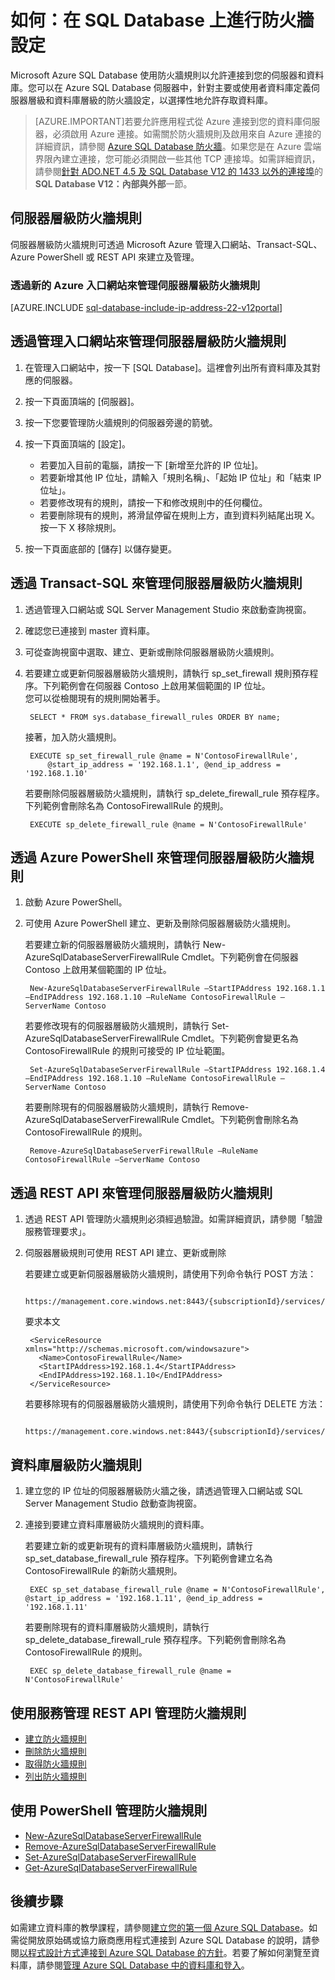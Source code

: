 <properties
	pageTitle="作法：進行防火牆設定 | Microsoft Azure"
	description="了解如何設定存取 Azure SQL Database 之 IP 位址的防火牆。"
	services="sql-database"
	documentationCenter=""
	authors="BYHAM"
	manager="jeffreyg"
	editor=""/>


<tags
	ms.service="sql-database"
	ms.workload="data-management"
	ms.tgt_pltfrm="na"
	ms.devlang="dotnet"
	ms.topic="article" 
	ms.date="09/04/2015"
	ms.author="rickbyh"/>


# 如何：在 SQL Database 上進行防火牆設定


Microsoft Azure SQL Database 使用防火牆規則以允許連接到您的伺服器和資料庫。您可以在 Azure SQL Database 伺服器中，針對主要或使用者資料庫定義伺服器層級和資料庫層級的防火牆設定，以選擇性地允許存取資料庫。

> [AZURE.IMPORTANT]若要允許應用程式從 Azure 連接到您的資料庫伺服器，必須啟用 Azure 連接。如需關於防火牆規則及啟用來自 Azure 連接的詳細資訊，請參閱 [Azure SQL Database 防火牆](sql-database-firewall-configure.md)。如果您是在 Azure 雲端界限內建立連接，您可能必須開啟一些其他 TCP 連接埠。如需詳細資訊，請參閱[針對 ADO.NET 4.5 及 SQL Database V12 的 1433 以外的連接埠](sql-database-develop-direct-route-ports-adonet-v12.md)的 **SQL Database V12：內部與外部**一節。


## 伺服器層級防火牆規則

伺服器層級防火牆規則可透過 Microsoft Azure 管理入口網站、Transact-SQL、Azure PowerShell 或 REST API 來建立及管理。

### 透過新的 Azure 入口網站來管理伺服器層級防火牆規則


[AZURE.INCLUDE [sql-database-include-ip-address-22-v12portal](../../includes/sql-database-include-ip-address-22-v12portal.md)]


## 透過管理入口網站來管理伺服器層級防火牆規則 

1. 在管理入口網站中，按一下 [SQL Database]。這裡會列出所有資料庫及其對應的伺服器。
2. 按一下頁面頂端的 [伺服器]。
3. 按一下您要管理防火牆規則的伺服器旁邊的箭號。
4. 按一下頁面頂端的 [設定]。

	*  若要加入目前的電腦，請按一下 [新增至允許的 IP 位址]。
	*  若要新增其他 IP 位址，請輸入「規則名稱」、「起始 IP 位址」和「結束 IP 位址」。
	*  若要修改現有的規則，請按一下和修改規則中的任何欄位。
	*  若要刪除現有的規則，將滑鼠停留在規則上方，直到資料列結尾出現 X。按一下 X 移除規則。
5. 按一下頁面底部的 [儲存] 以儲存變更。

## 透過 Transact-SQL 來管理伺服器層級防火牆規則

1. 透過管理入口網站或 SQL Server Management Studio 來啟動查詢視窗。
2. 確認您已連接到 master 資料庫。
3. 可從查詢視窗中選取、建立、更新或刪除伺服器層級防火牆規則。
4. 若要建立或更新伺服器層級防火牆規則，請執行 sp\_set\_firewall 規則預存程序。下列範例會在伺服器 Contoso 上啟用某個範圍的 IP 位址。<br/>您可以從檢閱現有的規則開始著手。

		SELECT * FROM sys.database_firewall_rules ORDER BY name;

	接著，加入防火牆規則。

		EXECUTE sp_set_firewall_rule @name = N'ContosoFirewallRule',
			@start_ip_address = '192.168.1.1', @end_ip_address = '192.168.1.10'

	若要刪除伺服器層級防火牆規則，請執行 sp\_delete\_firewall\_rule 預存程序。下列範例會刪除名為 ContosoFirewallRule 的規則。
 
		EXECUTE sp_delete_firewall_rule @name = N'ContosoFirewallRule'
 
## 透過 Azure PowerShell 來管理伺服器層級防火牆規則
1. 啟動 Azure PowerShell。
2. 可使用 Azure PowerShell 建立、更新及刪除伺服器層級防火牆規則。 

	若要建立新的伺服器層級防火牆規則，請執行 New-AzureSqlDatabaseServerFirewallRule Cmdlet。下列範例會在伺服器 Contoso 上啟用某個範圍的 IP 位址。
 
		New-AzureSqlDatabaseServerFirewallRule –StartIPAddress 192.168.1.1 –EndIPAddress 192.168.1.10 –RuleName ContosoFirewallRule –ServerName Contoso
 
	若要修改現有的伺服器層級防火牆規則，請執行 Set-AzureSqlDatabaseServerFirewallRule Cmdlet。下列範例會變更名為 ContosoFirewallRule 的規則可接受的 IP 位址範圍。
 
		Set-AzureSqlDatabaseServerFirewallRule –StartIPAddress 192.168.1.4 –EndIPAddress 192.168.1.10 –RuleName ContosoFirewallRule –ServerName Contoso

	若要刪除現有的伺服器層級防火牆規則，請執行 Remove-AzureSqlDatabaseServerFirewallRule Cmdlet。下列範例會刪除名為 ContosoFirewallRule 的規則。

		Remove-AzureSqlDatabaseServerFirewallRule –RuleName ContosoFirewallRule –ServerName Contoso
 
## 透過 REST API 來管理伺服器層級防火牆規則
1. 透過 REST API 管理防火牆規則必須經過驗證。如需詳細資訊，請參閱「驗證服務管理要求」。
2. 伺服器層級規則可使用 REST API 建立、更新或刪除

	若要建立或更新伺服器層級防火牆規則，請使用下列命令執行 POST 方法：
 
		https://management.core.windows.net:8443/{subscriptionId}/services/sqlservers/servers/Contoso/firewallrules
	
	要求本文

		<ServiceResource xmlns="http://schemas.microsoft.com/windowsazure">
		  <Name>ContosoFirewallRule</Name>
		  <StartIPAddress>192.168.1.4</StartIPAddress>
		  <EndIPAddress>192.168.1.10</EndIPAddress>
		</ServiceResource>
 

	若要移除現有的伺服器層級防火牆規則，請使用下列命令執行 DELETE 方法：
	 
		https://management.core.windows.net:8443/{subscriptionId}/services/sqlservers/servers/Contoso/firewallrules/ContosoFirewallRule
 
## 資料庫層級防火牆規則

1. 建立您的 IP 位址的伺服器層級防火牆之後，請透過管理入口網站或 SQL Server Management Studio 啟動查詢視窗。
2. 連接到要建立資料庫層級防火牆規則的資料庫。

	若要建立新的或更新現有的資料庫層級防火牆規則，請執行 sp\_set\_database\_firewall\_rule 預存程序。下列範例會建立名為 ContosoFirewallRule 的新防火牆規則。
 
		EXEC sp_set_database_firewall_rule @name = N'ContosoFirewallRule', @start_ip_address = '192.168.1.11', @end_ip_address = '192.168.1.11'
 
	若要刪除現有的資料庫層級防火牆規則，請執行 sp\_delete\_database\_firewall\_rule 預存程序。下列範例會刪除名為 ContosoFirewallRule 的規則。
 
		EXEC sp_delete_database_firewall_rule @name = N'ContosoFirewallRule'


## 使用服務管理 REST API 管理防火牆規則

* [建立防火牆規則](https://msdn.microsoft.com/library/azure/dn505712.aspx)
* [刪除防火牆規則](https://msdn.microsoft.com/library/azure/dn505706.aspx)
* [取得防火牆規則](https://msdn.microsoft.com/library/azure/dn505698.aspx)
* [列出防火牆規則](https://msdn.microsoft.com/library/azure/dn505715.aspx)

## 使用 PowerShell 管理防火牆規則

* [New-AzureSqlDatabaseServerFirewallRule](https://msdn.microsoft.com/library/azure/dn546724.aspx)
* [Remove-AzureSqlDatabaseServerFirewallRule](https://msdn.microsoft.com/library/azure/dn546727.aspx)
* [Set-AzureSqlDatabaseServerFirewallRule](https://msdn.microsoft.com/library/azure/dn546739.aspx)
* [Get-AzureSqlDatabaseServerFirewallRule](https://msdn.microsoft.com/library/azure/dn546731.aspx)
 
## 後續步驟

如需建立資料庫的教學課程，請參閱[建立您的第一個 Azure SQL Database](sql-database-get-started.md)。如需從開放原始碼或協力廠商應用程式連接到 Azure SQL Database 的說明，請參閱[以程式設計方式連接到 Azure SQL Database 的方針](https://msdn.microsoft.com/library/azure/ee336282.aspx)。若要了解如何瀏覽至資料庫，請參閱[管理 Azure SQL Database 中的資料庫和登入](https://msdn.microsoft.com/library/azure/ee336235.aspx)。

<!--Image references-->
[1]: ./media/sql-database-configure-firewall-settings/AzurePortalBrowseForFirewall.png
[2]: ./media/sql-database-configure-firewall-settings/AzurePortalFirewallSettings.png
<!--anchors-->

<!---HONumber=Sept15_HO4-->